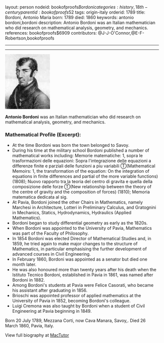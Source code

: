 layout: person
nodeid: bookofproofs$Bordoni
categories: history,18th-century
parentid: bookofproofs$52
tags: origin-italy
orderid: 1789
title: Bordoni, Antonio Maria
born: 1789
died: 1860
keywords: antonio bordoni,bordoni
description: Antonio Bordoni was an Italian mathematician who did research on mathematical analysis, geometry, and mechanics.
references: bookofproofs$6909
contributors: @J-J-O'Connor,@E-F-Robertson,bookofproofs

---



---

![Bordoni.jpg](https://github.com/bookofproofs/bookofproofs.github.io/blob/main/_sources/_assets/images/portraits/Bordoni.jpg?raw=true)

**Antonio Bordoni** was an Italian mathematician who did research on mathematical analysis, geometry, and mechanics.

### Mathematical Profile (Excerpt):
* At the time Bordoni was born the town belonged to Savoy.
* During his time at the military school Bordoni published a number of mathematical works including: Memorie matematiche: 1, sopra le trasformazioni delle equazioni: Sopra l'integrazione delle equazioni a differenze finite e parziali delle funzioni a piu variabili Ⓣ(Mathematical Memoirs: 1, the transformation of the equation: On the integration of equations in finite differences and partial of the more variable functions) (1808); Nuovo rapporto tra la teoria del centro di gravita e quella della composizione delle forze Ⓣ(New relationship between the theory of the centre of gravity and the composition of forces) (1810); Memoria matematica dedicata al sig.
* At Pavia, Bordoni joined the other Chairs in Mathematics, namely Marchesi in Architecture, Lotteri in Preliminary Calculus, and Gratognini in Mechanics, Statics, Hydrodynamics, Hydraulics (Applied Mathematics).
* Bordoni began to study differential geometry as early as the 1820s.
* When Bordoni was appointed to the University of Pavia, Mathematics was part of the Faculty of Philosophy.
* In 1854 Bordoni was elected Director of Mathematical Studies and, in 1859, he tried again to make major changes to the structure of Mathematics, in particular emphasising the further development of advanced courses in Civil Engineering.
* In February 1860, Bordoni was appointed as a senator but died one month later.
* He was also honoured more than twenty years after his death when the Istituto Tecnico Bordoni, established in Pavia in 1861, was named after Bordoni in 1882.
* Among Bordoni's students at Pavia were Felice Casorati, who became his assistant after graduating in 1856.
* Brioschi was appointed professor of applied mathematics at the University of Pavia in 1852, becoming Bordoni's colleague.
* Luigi Cremona was also taught by Bordoni when a student of Civil Engineering at Pavia beginning in 1849.

Born 20 July 1789, Mezzana Corti, now Cava Manara, Savoy,. Died 26 March 1860, Pavia, Italy.

View full biography at [MacTutor](https://mathshistory.st-andrews.ac.uk/Biographies/Bordoni/)
